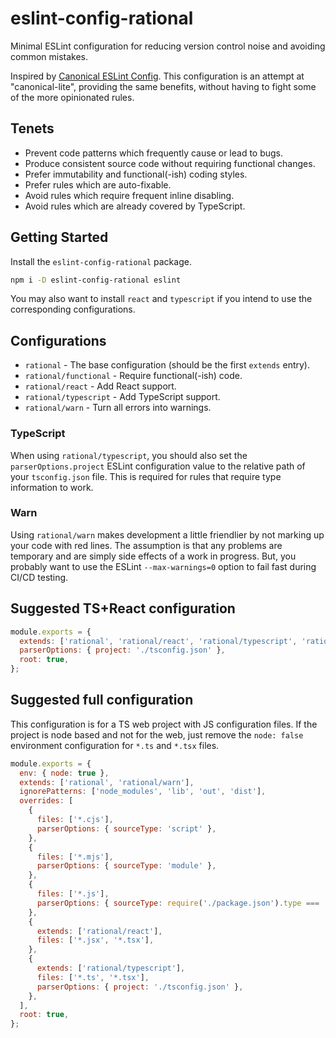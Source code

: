 # eslint-config-rational

Minimal ESLint configuration for reducing version control noise and avoiding common mistakes.

Inspired by [Canonical ESLint Config](https://www.npmjs.com/package/eslint-config-canonical). This configuration is an attempt at "canonical-lite", providing the same benefits, without having to fight some of the more opinionated rules.

## Tenets

- Prevent code patterns which frequently cause or lead to bugs.
- Produce consistent source code without requiring functional changes.
- Prefer immutability and functional(-ish) coding styles.
- Prefer rules which are auto-fixable.
- Avoid rules which require frequent inline disabling.
- Avoid rules which are already covered by TypeScript.

## Getting Started

Install the `eslint-config-rational` package.

```bash
npm i -D eslint-config-rational eslint
```

You may also want to install `react` and `typescript` if you intend to use the corresponding configurations.

## Configurations

- `rational` - The base configuration (should be the first `extends` entry).
- `rational/functional` - Require functional(-ish) code.
- `rational/react` - Add React support.
- `rational/typescript` - Add TypeScript support.
- `rational/warn` - Turn all errors into warnings.

### TypeScript

When using `rational/typescript`, you should also set the `parserOptions.project` ESLint configuration value to the relative path of your `tsconfig.json` file. This is required for rules that require type information to work.

### Warn

Using `rational/warn` makes development a little friendlier by not marking up your code with red lines. The assumption is that any problems are temporary and are simply side effects of a work in progress. But, you probably want to use the ESLint `--max-warnings=0` option to fail fast during CI/CD testing.

## Suggested TS+React configuration

```js
module.exports = {
  extends: ['rational', 'rational/react', 'rational/typescript', 'rational/warn'],
  parserOptions: { project: './tsconfig.json' },
  root: true,
};
```

## Suggested full configuration

This configuration is for a TS web project with JS configuration files. If the project is node based and not for the web, just remove the `node: false` environment configuration for `*.ts` and `*.tsx` files.

```js
module.exports = {
  env: { node: true },
  extends: ['rational', 'rational/warn'],
  ignorePatterns: ['node_modules', 'lib', 'out', 'dist'],
  overrides: [
    {
      files: ['*.cjs'],
      parserOptions: { sourceType: 'script' },
    },
    {
      files: ['*.mjs'],
      parserOptions: { sourceType: 'module' },
    },
    {
      files: ['*.js'],
      parserOptions: { sourceType: require('./package.json').type === 'module' ? 'module' : 'script' },
    },
    {
      extends: ['rational/react'],
      files: ['*.jsx', '*.tsx'],
    },
    {
      extends: ['rational/typescript'],
      files: ['*.ts', '*.tsx'],
      parserOptions: { project: './tsconfig.json' },
    },
  ],
  root: true,
};
```
